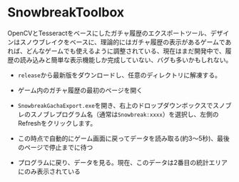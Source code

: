 # SnowbreakToolbox

OpenCVとTesseractをベースにしたガチャ履歴のエクスポートツール、デザインはスノウブレイクをベースに、理論的にはガチャ履歴の表示があるゲームであれば、どんなゲームでも使えるように調整されている、現在はまだ開発中で、履歴の読み込みと簡単な表示機能しか完成していない、バグも多いかもしれない。



- `release`から最新版をダウンロードし、任意のディレクトリに解凍する。

- ゲーム内のガチャ履歴の最初のページを開く

- `SnowbreakGachaExport.exe`を開き、右上のドロップダウンボックスでスノブレのスノブレプログラム名（通常は`Snowbreak:xxxx`）を選択し、左側のRefreshをクリックします。

- この時点で自動的にゲーム画面に戻ってデータを読み取る(約3〜5秒)、最後のページで停止までに待つ

- プログラムに戻り、データを見る。現在、このデータは2番目の統計エリアにのみ表示されている


